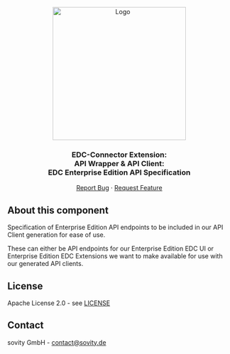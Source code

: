 <!-- PROJECT LOGO -->
<br />
<div align="center">
  <a href="https://github.com/sovity/edc-extensions">
    <img src="https://raw.githubusercontent.com/sovity/edc-ui/main/src/assets/images/sovity_logo.svg" alt="Logo" width="300">
  </a>

<h3 align="center">EDC-Connector Extension:<br />API Wrapper &amp; API Client:<br />EDC Enterprise Edition API
Specification</h3>

  <p align="center">
    <a href="https://github.com/sovity/edc-extensions/issues/new?template=bug_report.md">Report Bug</a>
    ·
    <a href="https://github.com/sovity/edc-extensions/issues/new?template=feature_request.md">Request Feature</a>
  </p>
</div>

## About this component

Specification of Enterprise Edition API endpoints to be included in our API Client generation for ease of use.

These can either be API endpoints for our Enterprise Edition EDC UI or Enterprise Edition EDC Extensions we want to
make available for use with our generated API clients.

## License

Apache License 2.0 - see [LICENSE](../../LICENSE)

## Contact

sovity GmbH - contact@sovity.de
